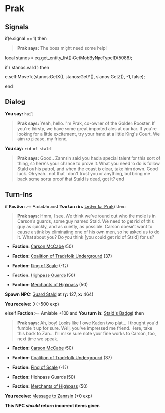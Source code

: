# Prak
## Signals

if(e.signal == 1) then


>**Prak says:** The boss might need some help!


local stanos = eq.get_entity_list():GetMobByNpcTypeID(5088); 


if ( stanos.valid ) then



e.self:MoveTo(stanos:GetX(), stanos:GetY(), stanos:GetZ(), -1, false);

end

## Dialog

**You say:** `hail`



>**Prak says:** Yeah, hello. I'm Prak, co-owner of the Golden Rooster. If you're thirsty, we have some great imported ales at our bar. If you're looking for a little excitement, try your hand at a little King's Court. We aim to please, my friend.

**You say:** `rid of stald`



>**Prak says:** Good.. Zannsin said you had a special talent for this sort of thing, so here's your chance to prove it. What you need to do is follow Stald on his patrol, and when the coast is clear, take him down. Good luck. Oh yeah.. not that I don't trust you or anything, but bring me back some sorta proof that Stald is dead, got it?
end

## Turn-Ins




if **Faction** >= Amiable and  **You turn in:** [Letter for Prak](/item/18795)) then


>**Prak says:** Hmm, I see. We think we've found out who the mole is in Carson's guards, some guy named Stald. We need to get rid of this guy as quickly, and as quietly, as possible. Carson doesn't want to cause a stink by eliminating one of his own men, so he asked us to do it. What about you? Do you think [you could get rid of Stald] for us?


* __Faction:__ [Carson McCabe](/faction/329) (50)


* __Faction:__ [Coalition of Tradefolk Underground](/faction/336) (37)


* __Faction:__ [Ring of Scale](/faction/304) (-12)


* __Faction:__ [Highpass Guards](/faction/332) (50)


* __Faction:__ [Merchants of Highpass](/faction/331) (50)


**Spawn NPC:**  [Guard Stald](/npc/5119) at (**y:** 127, **x:** 464)


 **You receive:** 0 (+500 exp)

elseif **Faction** >= Amiable +100 and  **You turn in:** [Stald's Badge](/item/13793)) then


>**Prak says:** Ah, boy! Looks like I owe Kaden two plat... I thought you'd fumble it up for sure. Well, you've impressed me friend. Here, take this back to Zan... I'll make sure note your fine works to Carson, too, next time we speak.


* __Faction:__ [Carson McCabe](/faction/329) (50)


* __Faction:__ [Coalition of Tradefolk Underground](/faction/336) (37)


* __Faction:__ [Ring of Scale](/faction/304) (-12)


* __Faction:__ [Highpass Guards](/faction/332) (50)


* __Faction:__ [Merchants of Highpass](/faction/331) (50)


 **You receive:**  [Message to Zannsin](/item/18028) (+0 exp)

**This NPC *should* return incorrect items given.**
